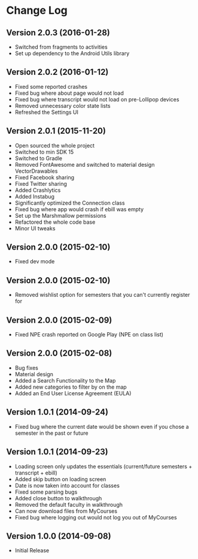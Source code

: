 # Change Log

## Version 2.0.3 (2016-01-28)
* Switched from fragments to activities
* Set up dependency to the Android Utils library 

## Version 2.0.2 (2016-01-12)
* Fixed some reported crashes
* Fixed bug where about page would not load
* Fixed bug where transcript would not load on pre-Lollipop devices
* Removed unnecessary color state lists 
* Refreshed the Settings UI

## Version 2.0.1 (2015-11-20)
* Open sourced the whole project
* Switched to min SDK 15
* Switched to Gradle
* Removed FontAwesome and switched to material design VectorDrawables
* Fixed Facebook sharing
* Fixed Twitter sharing
* Added Crashlytics
* Added Instabug
* Significantly optimized the Connection class 
* Fixed bug where app would crash if ebill was empty
* Set up the Marshmallow permissions
* Refactored the whole code base
* Minor UI tweaks

## Version 2.0.0 (2015-02-10)
* Fixed dev mode

## Version 2.0.0 (2015-02-10)
* Removed wishlist option for semesters that you can't currently register for

## Version 2.0.0 (2015-02-09)
* Fixed NPE crash reported on Google Play (NPE on class list)

## Version 2.0.0 (2015-02-08)
* Bug fixes
* Material design
* Added a Search Functionality to the Map
* Added new categories to filter by on the map
* Added an End User License Agreement (EULA)

## Version 1.0.1 (2014-09-24)
* Fixed bug where the current date would be shown even if you chose a semester in the past or future

## Version 1.0.1 (2014-09-23)
* Loading screen only updates the essentials (current/future semesters + transcript + ebill)
* Added skip button on loading screen
* Date is now taken into account for classes
* Fixed some parsing bugs
* Added close button to walkthrough
* Removed the default faculty in walkthrough
* Can now download files from MyCourses
* Fixed bug where logging out would not log you out of MyCourses

## Version 1.0.0 (2014-09-08)
* Initial Release